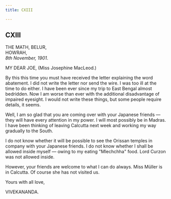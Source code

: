 ```yaml
---
title: CXIII

---
```





  

  


## CXIII

THE MATH, BELUR,  
HOWRAH,  
*8th November, 1901*.

MY DEAR JOE, (Miss Josephine MacLeod.)

By this this time you must have received the letter explaining the word
abatement. I did not write the letter nor send the wire. I was too ill
at the time to do either. I have been ever since my trip to East Bengal
almost bedridden. Now I am worse than ever with the additional
disadvantage of impaired eyesight. I would not write these things, but
some people require details, it seems.

Well, I am so glad that you are coming over with your Japanese friends —
they will have every attention in my power. I will most possibly be in
Madras. I have been thinking of leaving Calcutta next week and working
my way gradually to the South.

I do not know whether it will be possible to see the Orissan temples in
company with your Japanese friends. I do not know whether I shall be
allowed inside myself — owing to my eating "Mlechchha" food. Lord Curzon
was not allowed inside.

However, your friends are welcome to what I can do always. Miss Müller
is in Calcutta. Of course she has not visited us.

Yours with all love,

VIVEKANANDA.


